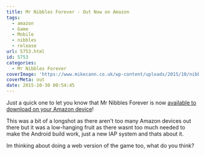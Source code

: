 ```yaml
---
title: Mr Nibbles Forever - Out Now on Amazon
tags:
  - amazon
  - Game
  - Mobile
  - nibbles
  - release
url: 5753.html
id: 5753
categories:
  - Mr Nibbles Forever
coverImage: 'https://www.mikecann.co.uk/wp-content/uploads/2015/10/nibbles-header.png'
coverMeta: out
date: 2015-10-30 00:54:45
---
```


Just a quick one to let you know that Mr Nibbles Forever is now [available to download on your Amazon device](https://www.amazon.com/Epic-Shrimp-Mr-Nibbles-Forever/dp/B016UN4K0G/ref=sr_1_1?s=mobile-apps&ie=UTF8&qid=1446166028&sr=1-1&keywords=mr+nibbles+forever)! 
<!-- more -->
This was a bit of a longshot as there aren't too many Amazon devices out there but it was a low-hanging fruit as there wasnt too much needed to make the Android build work, just a new IAP system and thats about it.

Im thinking about doing a web version of the game too, what do you think?